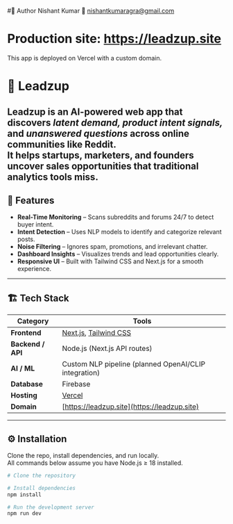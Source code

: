 #💬 Author
Nishant Kumar
📧 nishantkumaragra@gmail.com

# Production site: https://leadzup.site
This app is deployed on Vercel with a custom domain.
# 🧠 Leadzup

**Leadzup** is an AI-powered web app that discovers *latent demand, product intent signals,* and *unanswered questions* across online communities like Reddit.  
It helps startups, marketers, and founders uncover sales opportunities that traditional analytics tools miss.
---

## 🚀 Features

- **Real-Time Monitoring** – Scans subreddits and forums 24/7 to detect buyer intent.
- **Intent Detection** – Uses NLP models to identify and categorize relevant posts.
- **Noise Filtering** – Ignores spam, promotions, and irrelevant chatter.
- **Dashboard Insights** – Visualizes trends and lead opportunities clearly.
- **Responsive UI** – Built with Tailwind CSS and Next.js for a smooth experience.

---

## 🏗️ Tech Stack

| Category | Tools |
|-----------|--------|
| **Frontend** | [Next.js](https://nextjs.org/), [Tailwind CSS](https://tailwindcss.com/) |
| **Backend / API** | Node.js (Next.js API routes) |
| **AI / ML** | Custom NLP pipeline (planned OpenAI/CLIP integration) |
| **Database** | Firebase |
| **Hosting** | [Vercel](https://vercel.com/) |
| **Domain** | [https://leadzup.site](https://leadzup.site) |

---

## ⚙️ Installation

Clone the repo, install dependencies, and run locally.  
All commands below assume you have Node.js ≥ 18 installed.

```bash
# Clone the repository

# Install dependencies
npm install

# Run the development server
npm run dev


